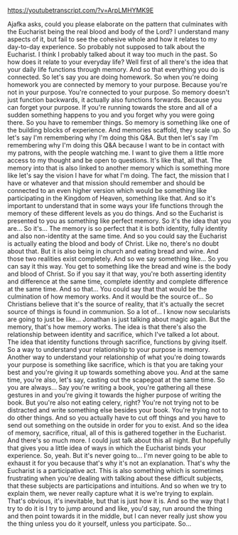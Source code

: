 https://youtubetranscript.com/?v=ArpLMHYMK9E

 Ajafka asks, could you please elaborate on the pattern that culminates with the Eucharist being the real blood and body of the Lord? I understand many aspects of it, but fail to see the cohesive whole and how it relates to my day-to-day experience. So probably not supposed to talk about the Eucharist. I think I probably talked about it way too much in the past. So how does it relate to your everyday life? Well first of all there's the idea that your daily life functions through memory. And so that everything you do is connected. So let's say you are doing homework. So when you're doing homework you are connected by memory to your purpose. Because you're not in your purpose. You're connected to your purpose. So memory doesn't just function backwards, it actually also functions forwards. Because you can forget your purpose. If you're running towards the store and all of a sudden something happens to you and you forget why you were going there. So you have to remember things. So memory is something like one of the building blocks of experience. And memories scaffold, they scale up. So let's say I'm remembering why I'm doing this Q&A. But then let's say I'm remembering why I'm doing this Q&A because I want to be in contact with my patrons, with the people watching me. I want to give them a little more access to my thought and be open to questions. It's like that, all that. The memory into that is also linked to another memory which is something more like let's say the vision I have for what I'm doing. The fact, the mission that I have or whatever and that mission should remember and should be connected to an even higher version which would be something like participating in the Kingdom of Heaven, something like that. And so it's important to understand that in some ways your life functions through the memory of these different levels as you do things. And so the Eucharist is presented to you as something like perfect memory. So it's the idea that you are... So it's... The memory is so perfect that it is both identity, fully identity and also non-identity at the same time. And so you could say the Eucharist is actually eating the blood and body of Christ. Like no, there's no doubt about that. But it is also being in church and eating bread and wine. And those two realities exist completely. And so we say something like... So you can say it this way. You get to something like the bread and wine is the body and blood of Christ. So if you say it that way, you're both asserting identity and difference at the same time, complete identity and complete difference at the same time. And so that... You could say that that would be the culmination of how memory works. And it would be the source of... So Christians believe that it's the source of reality, that it's actually the secret source of things is found in communion. So a lot of... I know now secularists are going to just be like... Jonathan is just talking about magic again. But the memory, that's how memory works. The idea is that there's also the relationship between identity and sacrifice, which I've talked a lot about. The idea that identity functions through sacrifice, functions by giving itself. So a way to understand your relationship to your purpose is memory. Another way to understand your relationship of what you're doing towards your purpose is something like sacrifice, which is that you are taking your best and you're giving it up towards something above you. And at the same time, you're also, let's say, casting out the scapegoat at the same time. So you are always... Say you're writing a book, you're gathering all these gestures in and you're giving it towards the higher purpose of writing the book. But you're also not eating celery, right? You're not trying not to be distracted and write something else besides your book. You're trying not to do other things. And so you actually have to cut off things and you have to send out something on the outside in order for you to exist. And so the idea of memory, sacrifice, ritual, all of this is gathered together in the Eucharist. And there's so much more. I could just talk about this all night. But hopefully that gives you a little idea of ways in which the Eucharist binds your experience. So, yeah. But it's never going to... I'm never going to be able to exhaust it for you because that's why it's not an explanation. That's why the Eucharist is a participative act. This is also something which is sometimes frustrating when you're dealing with talking about these difficult subjects, that these subjects are participations and intuitions. And so when we try to explain them, we never really capture what it is we're trying to explain. That's obvious, it's inevitable, but that is just how it is. And so the way that I try to do it is I try to jump around and like, you'd say, run around the thing and then point towards it in the middle, but I can never really just show you the thing unless you do it yourself, unless you participate. So...
